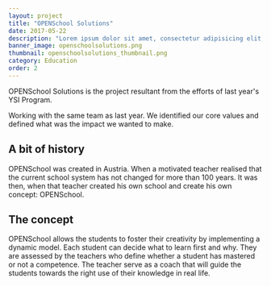 ```yaml
---
layout: project
title: "OPENSchool Solutions"
date: 2017-05-22
description: "Lorem ipsum dolor sit amet, consectetur adipisicing elit, sed do eiusmod tempor incididunt ut labore et dolore magna aliqua Ut enim..."
banner_image: openschoolsolutions.png
thumbnail: openschoolsolutions_thumbnail.png
category: Education
order: 2
---
```

OPENSchool Solutions is the project resultant from the efforts of last year's YSI Program.

Working with the same team as last year. We identified our core values and defined what was the impact we wanted to make.

## A bit of history
OPENSchool was created in Austria. When a motivated teacher realised that the current school system has not changed for more than 100 years. It was then, when that teacher created his own school and create his own concept: OPENSchool.

## The concept
OPENSchool allows the students to foster their creativity by implementing a dynamic model. Each student can decide what to learn first and why. They are assessed by the teachers who define whether a student has mastered or not a competence. The teacher serve as a coach that will guide the students towards the right use of their knowledge in real life.
